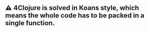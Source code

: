 ## :warning: 4Clojure is solved in Koans style, which means the whole code has to be packed in a single function.
